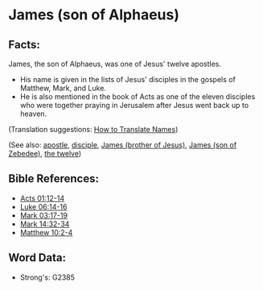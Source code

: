 # James (son of Alphaeus) #

## Facts: ##

James, the son of Alphaeus, was one of Jesus' twelve apostles.

* His name is given in the lists of Jesus' disciples in the gospels of Matthew, Mark, and Luke.
* He is also mentioned in the book of Acts as one of the eleven disciples who were together praying in Jerusalem after Jesus went back up to heaven.

(Translation suggestions: [How to Translate Names](rc://en/ta/man/translate/translate-names))

(See also: [apostle](../kt/apostle.md), [disciple](../kt/disciple.md), [James (brother of Jesus)](../names/jamesbrotherofjesus.md), [James (son of Zebedee)](../names/jamessonofzebedee.md), [the twelve](../kt/thetwelve.md))

## Bible References: ##

* [Acts 01:12-14](rc://en/tn/help/act/01/12)
* [Luke 06:14-16](rc://en/tn/help/luk/06/14)
* [Mark 03:17-19](rc://en/tn/help/mrk/03/17)
* [Mark 14:32-34](rc://en/tn/help/mrk/14/32)
* [Matthew 10:2-4](rc://en/tn/help/mat/10/02)

## Word Data: ##

* Strong's: G2385
